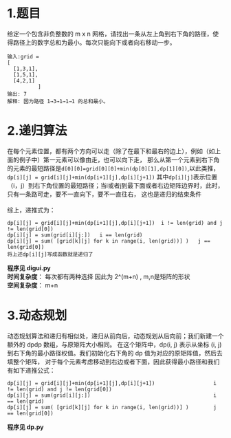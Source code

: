 # 1.题目
给定一个包含非负整数的 m x n 网格，请找出一条从左上角到右下角的路径，使得路径上的数字总和为最小。每次只能向下或者向右移动一步。

    输入:grid = 
    [
      [1,3,1],
      [1,5,1],
      [4,2,1]
              ]
    输出: 7
    解释: 因为路径 1→3→1→1→1 的总和最小。
# 2.递归算法
在每个元素位置，都有两个方向可以走（除了在最下和最右的边上），例如（如上面的例子中）第一元素可以像由走，也可以向下走，
那么从第一个元素到右下角的元素的最短路径是`d[0][0]=grid[0][0]+min(dp[0][1],dp[1][0])`,以此类推，`dp[i][j] = grid[i][j]+min(dp[i+1][j],dp[i][j+1])`
其中`dp[i][j]`表示位置（i，j）到右下角位置的最短路径；当i或者j到最下面或者右边矩阵边界时，此时，只有一条路可走，要不一直向下，要不一直往右，
这也是递归的结束条件<br>
<br>
综上，递推式为：<br>

    dp[i][j] = grid[i][j]+min(dp[i+1][j],dp[i][j+1])  i != len(grid) and j != len(grid[0])
    dp[i][j] = sum(grid[i][j:])   i == len(grid)
    dp[i][j] = sum( [grid[k][j] for k in range(i, len(grid))] )   j == len(grid[0])
    将上述dp[i][j]写成函数就是递归了
    
**程序见 digui.py**<br>
**时间复杂度**： 每次都有两种选择 因此为 2^(m+n) , m,n是矩阵的形状<br>
**空间复杂度**： m+n
# 3.动态规划
动态规划算法和递归有相似处，递归从前向后，动态规划从后向前；我们新建一个额外的 dpdp 数组，与原矩阵大小相同。
在这个矩阵中，dp(i, j) 表示从坐标 (i, j) 到右下角的最小路径权值。我们初始化右下角的 dp 值为对应的原矩阵值，然后去填整个矩阵，
对于每个元素考虑移动到右边或者下面，因此获得最小路径和我们有如下递推公式：

    dp[i][j] = grid[i][j]+min(dp[i+1][j],dp[i][j+1])                   i != len(grid) and j != len(grid[0])
    dp[i][j] = sum(grid[i][j:])                                        i == len(grid)
    dp[i][j] = sum( [grid[k][j] for k in range(i, len(grid))] )        j == len(grid[0])
**程序见 dp.py**
